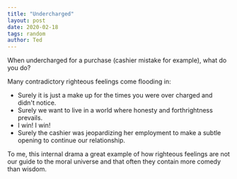 ```yaml
---
title: "Undercharged"
layout: post
date: 2020-02-18
tags: random
author: Ted
---
```


When undercharged for a purchase (cashier mistake for example), what do you do?

Many contradictory righteous feelings come flooding in:
- Surely it is just a make up for the times you were over charged and didn't notice.
- Surely we want to live in a world where honesty and forthrightness prevails.
- I win! I win!
- Surely the cashier was jeopardizing her employment to make a subtle opening to continue our relationship.

To me, this internal drama a great example of how righteous feelings are not our guide to the moral universe and that often they contain more comedy than wisdom.
